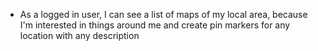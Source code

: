 * As a logged in user, I can see a list of maps of my local area, because I'm interested in things around me and create pin markers for any location with any description
